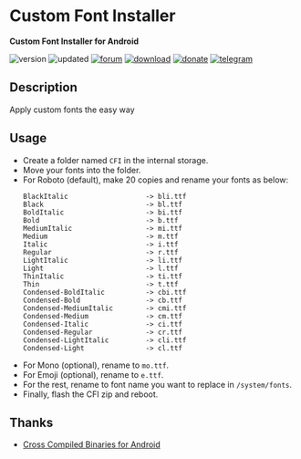 # Custom Font Installer
**Custom Font Installer for Android**

![version](https://img.shields.io/badge/Version-1.9-brightgreen.svg) 
![updated](https://img.shields.io/badge/Updated-Jul_09,_2020-green.svg) 
[![forum](https://img.shields.io/badge/Forum-XDA-orange.svg)](https://forum.xda-developers.com/apps/magisk/font-headline-fonts-nongthaihoang-t3886349) 
[![download](https://img.shields.io/badge/Download-↓-yellow.svg)](https://github.com/nongthaihoang/custom_font_installer/releases)
[![donate](https://img.shields.io/badge/Donate-Paypal-blue.svg)](https://paypal.me/nongthaihoang)
[![telegram](https://img.shields.io/badge/Help-Telegram-blue.svg)](https://t.me/MagiskFontsDisc)

 
## Description
Apply custom fonts the easy way

## Usage
- Create a folder named ``CFI`` in the internal storage.  
- Move your fonts into the folder.  
- For Roboto (default), make 20 copies and rename your fonts as below:
  ```
  BlackItalic					-> bli.ttf
  Black							-> bl.ttf
  BoldItalic					-> bi.ttf
  Bold							-> b.ttf
  MediumItalic					-> mi.ttf
  Medium						-> m.ttf
  Italic						-> i.ttf
  Regular						-> r.ttf
  LightItalic					-> li.ttf
  Light							-> l.ttf
  ThinItalic					-> ti.ttf
  Thin							-> t.ttf
  Condensed-BoldItalic			-> cbi.ttf
  Condensed-Bold				-> cb.ttf
  Condensed-MediumItalic		-> cmi.ttf
  Condensed-Medium				-> cm.ttf
  Condensed-Italic				-> ci.ttf
  Condensed-Regular				-> cr.ttf
  Condensed-LightItalic			-> cli.ttf
  Condensed-Light				-> cl.ttf
  ```
- For Mono (optional), rename to ``mo.ttf``.  
- For Emoji (optional), rename to ``e.ttf``.  
- For the rest, rename to font name you want to replace in ```/system/fonts```.  
- Finally, flash the CFI zip and reboot.

## Thanks
- [Cross Compiled Binaries for Android](https://github.com/Zackptg5/Cross-Compiled-Binaries-Android)

